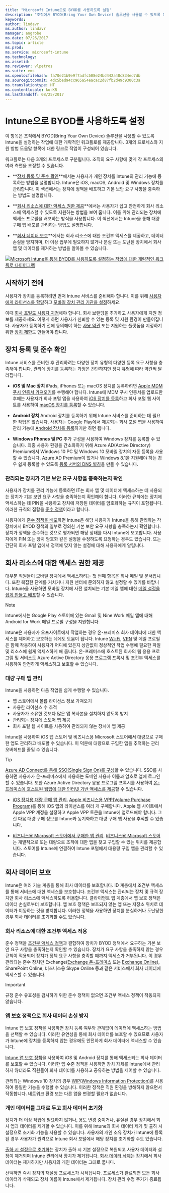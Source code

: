 ```yaml
---
title: "Microsoft Intune으로 BYOD를 사용하도록 설정"
description: "조직에서 BYOD(Bring Your Own Device) 솔루션을 사용할 수 있도록 Intune을 설정하는 작업에 대한 개략적인 워크플로."
keywords: 
author: lindavr
ms.author: lindavr
manager: angrobe
ms.date: 07/26/2017
ms.topic: article
ms.prod: 
ms.service: microsoft-intune
ms.technology: 
ms.assetid: 
ms.reviewer: vlpetros
ms.suite: ems
ms.openlocfilehash: fa70e21b9e9f7adfc508e24bd442a48c834ed7db
ms.sourcegitcommit: 4dc5bed94cc965a54eacac2d87fb2d49c9300c3a
ms.translationtype: HT
ms.contentlocale: ko-KR
ms.lasthandoff: 08/25/2017
---
```

# <a name="enable-byod-with-intune"></a>Intune으로 BYOD를 사용하도록 설정

이 항목은 조직에서 BYOD(Bring Your Own Device) 솔루션을 사용할 수 있도록 Intune을 설정하는 작업에 대한 개략적인 워크플로를 제공합니다. 3개의 프로세스와 지원 방법 도움말 항목에 대한 링크로 작업이 구성되어 있습니다.

워크플로는 다음 3개의 프로세스로 구분됩니다. 조직의 요구 사항에 맞게 각 프로세스의 여러 측면을 조정할 수 있습니다.

-   **[장치 등록 및 준수 확인](#enroll-devices-and-check-for-compliance)**에서는 사용자가 개인 장치를 Intune의 관리 기능에 등록하는 방법을 설명합니다. Intune은 iOS, macOS, Android 및 Windows 장치를 관리합니다. 이 섹션에서는 장치에 정책을 배포하고 기본 보안 요구 사항을 충족하는 방법도 설명합니다.

- **[회사 리소스에 대한 액세스 권한 제공](#provide-access-to-company-resources)**에서는 사용자가 쉽고 안전하게 회사 리소스에 액세스할 수 있도록 지원하는 방법을 보여 줍니다. 이를 위해 관리되는 장치에 액세스 프로필을 배포하는 방식을 사용합니다. 이 섹션에서는 Intune을 통해 대량 구매 앱 배포를 관리하는 방법도 설명합니다.

-   **[회사 데이터 보호](#protect-company-data)**에서는 회사 리소스에 대한 조건부 액세스를 제공하고, 데이터 손실을 방지하며, 더 이상 업무에 필요하지 않거나 분실 또는 도난된 장치에서 회사 앱 및 데이터를 제거하는 방법을 알아볼 수 있습니다.

[![Microsoft Intune을 통해 BYOD를 사용하도록 설정하는 작업에 대한 개략적인 워크플로 다이어그램](./media/workflow-diagram-for-byod.png)](./media/workflow-diagram-for-byod.png)

<!--- > <sup>You can download this infographic at https://gallery.technet.microsoft.com/Infographic-Management-3644ae41.</sup> --->

## <a name="before-you-begin"></a>시작하기 전에
사용자가 장치를 등록하려면 먼저 Intune 서비스를 준비해야 합니다. 이를 위해 [사용자에게 라이선스를 할당](licenses-assign.md)하고 [모바일 장치 관리 기관을 설정](mdm-authority-set.md)하세요.

이때 [회사 포털도 사용자 지정](company-portal-customize.md)해야 합니다. 회사 브랜딩을 추가하고 사용자에게 지원 정보를 제공하세요. 이렇게 하면 사용자가 신뢰할 수 있는 등록 및 지원 환경이 만들어집니다. 사용자가 등록하기 전에 동의해야 하는 [사용 약관](terms-and-conditions-create.md) 또는 지원하는 플랫폼을 지정하기 위한 [장치 제한](enrollment-restrictions-set.md)도 만들어야 합니다.

## <a name="enroll-devices-and-check-for-compliance"></a>장치 등록 및 준수 확인

Intune 서비스를 준비한 후 관리하려는 다양한 장치 유형의 다양한 등록 요구 사항을 충족해야 합니다. 관리에 장치를 등록하는 과정은 간단하지만 장치 유형에 따라 약간씩 달라집니다.

-   **iOS 및 Mac 장치** iPads, iPhones 또는 macOS 장치를 등록하려면 [Apple MDM 푸시 인증서 가져오기](apple-mdm-push-certificate-get.md)를 수행해야 합니다. Intune에 MDM 푸시 인증서를 업로드한 후에는 사용자가 회사 포털 앱을 사용하여 [iOS 장치를 등록](/intune-user-help/enroll-your-device-in-intune-ios)하고 회사 포털 웹 사이트를 사용하여 [macOS 장치를 등록](/intune-user-help/enroll-your-device-in-intune-macos)할 수 있습니다.

-   **Android 장치** Android 장치를 등록하기 위해 Intune 서비스를 준비하는 데 필요한 작업은 없습니다. 사용자는 Google Play에서 제공되는 회사 포털 앱을 사용하여 관리 기능에 [Android 장치를 등록](/intune-user-help/enroll-your-device-in-intune-android)하기만 하면 됩니다.

-   **Windows Phones 및 PC** 추가 구성을 사용하여 Windows 장치를 등록할 수 있습니다. 최종 사용자 환경을 간소화하기 위해 Azure AD(Active Directory) Premium에서 Windows 10 PC 및 Windows 10 모바일 장치의 자동 등록을 사용할 수 있습니다. Azure AD Premium이 없거나 Windows 8.1을 지원해야 하는 경우 쉽게 등록할 수 있도록 [등록 서버의 DNS 별칭](windows-enroll.md#enable-windows-enrollment-without-azure-ad-premium)을 만들 수 있습니다.


### <a name="make-sure-that-managed-devices-meet-basic-security-requirements"></a>관리되는 장치가 기본 보안 요구 사항을 충족하는지 확인

사용자가 장치를 관리 기능에 등록하면 IT는 회사 앱 및 데이터에 액세스하는 데 사용되는 장치가 기본 보안 요구 사항을 충족하는지 확인해야 합니다. 이러한 규칙에는 장치에 액세스하는 데 PIN을 사용하고 장치에 저장된 데이터를 암호화하는 규칙이 포함됩니다. 이러한 규칙의 집합을 [준수 정책](device-compliance.md)이라고 합니다.

사용자에게 [준수 정책을 배포](device-compliance-get-started.md)하면 Intune은 해당 사용자가 Intune을 통해 관리하는 각 장치에서 BYOD 정책의 일부로 정의한 기본 보안 요구 사항을 충족하는지 확인합니다. 장치가 정책을 준수하는 것으로 평가되면 해당 상태를 다시 Intune에 보고합니다. 사용자에게 PIN 또는 장치 암호화 같은 설정을 수정하도록 요청하는 경우도 있습니다. 또는 간단히 회사 포털 앱에서 정책에 맞지 않는 설정에 대해 사용자에게 알립니다.

## <a name="provide-access-to-company-resources"></a>회사 리소스에 대한 액세스 권한 제공

대부분 직원들이 모바일 장치에서 액세스하려는 첫 번째 항목은 회사 메일 및 문서입니다. 또한 복잡한 단계를 거치거나 지원 센터에 문의하지 않고 설정할 수 있기를 바랍니다. Intune을 사용하면 모바일 장치에 사전 설치되는 기본 메일 앱에 대한 [메일 설정을 쉽게 만들고 배포](email-settings-configure.md)할 수 있습니다.


> [!NOTE]
> Intune에서는 Google Play 스토어에 있는 Gmail 및 Nine Work 메일 앱에 대해 Android for Work 메일 프로필 구성을 지원합니다.

Intune은 사용자가 오프사이트에서 작업하는 경우 온-프레미스 회사 데이터에 대한 액세스를 제어하고 보호하는 데에도 도움이 됩니다. Intune [Wi-Fi](wi-fi-settings-configure.md), [VPN](vpn-settings-configure.md) 및 메일 프로필은 함께 작동하여 사용자가 어디에 있든지 상관없이 정상적인 작업 수행에 필요한 파일 및 리소스에 쉽게 액세스하게 해 줍니다. 온-프레미스에 호스트된 회사의 웹 응용 프로그램 및 서비스도 Azure Active Directory 응용 프로그램 프록시 및 조건부 액세스를 사용하여 안전하게 액세스하고 보호할 수 있습니다.

### <a name="manage-volume-purchased-apps"></a>대량 구매 앱 관리
Intune을 사용하면 다음 작업을 쉽게 수행할 수 있습니다.
* 앱 스토어에서 볼륨 라이선스 정보 가져오기
* 사용한 라이선스 수 추적
* 사용자가 소유한 것보다 많은 앱 복사본을 설치하지 않도록 방지
* [관리되는 장치에 스토어 앱 제공](apps-deploy.md)
* 회사 포털 웹 사이트를 사용하여 관리되지 않는 장치에 앱 제공

Intune을 사용하여 iOS 앱 스토어 및 비즈니스용 Microsoft 스토어에서 대량으로 구매한 앱도 관리하고 배포할 수 있습니다. 이 덕분에 대량으로 구입한 앱을 추적하는 관리 오버헤드를 줄일 수 있습니다.

> [!TIP]
> [Azure AD Connect를 통해 SSO(Single Sign On)를 구성](https://docs.microsoft.com/azure/active-directory/connect/active-directory-aadconnect)할 수 있습니다. SSO를 사용하면 사용자가 온-프레미스에서 사용하는 도메인 사용자 이름과 암호로 앱에 로그인할 수 있습니다. 또한 Azure Active Directory 응용 프로그램 프록시를 사용하여 [온-프레미스에 호스트된 웹앱에 대한 인터넷 기반 액세스를 제공](https://docs.microsoft.com/azure/active-directory/active-directory-application-proxy-get-started)할 수 있습니다.

-   [iOS 장치용 대량 구매 앱 관리](vpp-apps-ios.md). [Apple 비즈니스용 VPP(Volume Purchase Program)](http://www.apple.com/business/vpp/)를 통해 iOS 앱의 라이선스를 여러 개 구매합니다. Apple 웹 사이트에서 Apple VPP 계정을 설정하고 Apple VPP 토큰을 Intune에 업로드해야 합니다. 그런 다음 대량 구매 정보를 Intune과 동기화하고 대량 구매 앱 사용을 추적할 수 있습니다.

-   [비즈니스용 Microsoft 스토어에서 구매한 앱 관리](windows-store-for-business.md). [비즈니스용 Microsoft 스토어](https://www.microsoft.com/business-store)는 개별적으로 또는 대량으로 조직에 대한 앱을 찾고 구입할 수 있는 위치를 제공합니다. 스토어를 Intune에 연결하여 Intune 포털에서 대용량 구입 앱을 관리할 수 있습니다.

## <a name="protect-company-data"></a>회사 데이터 보호

Intune은 여러 기술 계층을 통해 회사 데이터를 보호합니다. ID 계층에서 조건부 액세스를 통해 서비스에 대한 액세스를 보호합니다. 조건부 액세스는 관리되는 장치 및 규격 장치만 회사 리소스에 액세스하도록 허용합니다. 클라이언트 앱 계층에서 앱 보호 정책은 데이터 손실로부터 보호합니다. 앱 보호 정책은 보호되지 않는 앱 또는 저장소 위치로 데이터가 이동하는 것을 방지합니다. 이러한 정책을 사용하면 장치를 분실하거나 도난당한 경우 회사 데이터를 초기화할 수도 있습니다.

### <a name="enforce-conditional-access-to-company-resources"></a>회사 리소스에 대한 조건부 액세스 적용

준수 정책을 [조건부 액세스 정책](device-compliance.md)과 결합하여 장치가 BYOD 정책에서 요구하는 기본 보안 요구 사항을 충족하는지 확인할 수 있습니다. 장치가 요구 사항을 충족하지 않는 경우 규칙이 적용되어 장치가 정책 요구 사항을 충족할 때까지 액세스가 거부됩니다. 이 경우 관리되는 준수 장치만 Exchange([Exchange 온-프레미스](exchange-connector-install.md) 또는 [Exchange Online](conditional-access-exchange-create.md)), SharePoint Online, 비즈니스용 Skype Online 등과 같은 서비스에서 회사 데이터에 액세스할 수 있습니다.
<!---first link was (https://docs.microsoft.com/intune/deploy-use/restrict-access-to-email-and-o365-services-with-microsoft-intune)
third link was (https://docs.microsoft.com/intune/deploy-use/restrict-access-to-exchange-online-with-microsoft-intune). check with Andre--->

> [!IMPORTANT]
> 규정 준수 유효성을 검사하기 위한 준수 정책이 없으면 조건부 액세스 정책이 작동되지 않습니다.

### <a name="prevent-data-loss-of-company-data-with-app-protection-policies"></a>앱 보호 정책으로 회사 데이터 손실 방지

Intune 앱 보호 정책을 사용하면 장치 등록 여부와 관계없이 데이터에 액세스하는 방법을 선택할 수 있습니다. 이러한 유연성을 통해 회사 데이터를 보호할 수 있으므로 사용자가 Intune에 장치를 등록하지 않는 경우에도 안전하게 회사 데이터에 액세스할 수 있습니다.

[Intune 앱 보호 정책](app-protection-policies.md)을 사용하여 iOS 및 Android 장치를 통해 액세스되는 회사 데이터를 보호할 수 있습니다. 이러한 앱 수준 정책을 사용하면 장치 자체를 Intune에서 관리하지 않더라도 직원들이 회사 데이터를 사용하고 공유하는 방법을 제어할 수 있습니다.

관리되는 Windows 10 장치의 경우 [WIP(Windows Information Protection)](app-protection-policies-configure-windows-10.md)를 사용하여 동일한 기능을 수행할 수 있습니다. 이러한 정책은 직원 환경을 방해하지 않으면서 작동합니다. 네트워크 환경 또는 다른 앱을 변경할 필요가 없습니다.

### <a name="remove-company-data-while-leaving-personal-data-intact"></a>개인 데이터를 그대로 두고 회사 데이터 초기화

장치가 더 이상 작업에 필요하지 않거나, 용도 변경 중이거나, 유실된 경우 장치에서 회사 앱과 데이터를 제거할 수 있습니다. 이를 위해 Intune의 회사 데이터 제거 및 출하 시 설정으로 초기화 기능을 사용할 수 있습니다. 사용자의 개인 소유 장치가 Intune에 등록된 경우 사용자가 원격으로 Intune 회사 포털에서 해당 장치를 초기화할 수도 있습니다.

[출하 시 설정으로 초기화](devices-wipe.md)는 장치가 출하 시 기본 설정으로 복원되고 사용자 데이터와 설정이 제거되며 Intune 관리에서 장치가 제거됩니다. [회사 데이터 삭제](devices-wipe.md#remove-company-data)는 장치에서 회사 데이터는 제거하지만 사용자의 개인 데이터는 그대로 둡니다.

선택하면 즉시 장치의 재설정 프로세스가 시작됩니다. 프로세스가 완료되면 모든 회사 데이터가 삭제되고 장치 이름이 Intune에서 제거됩니다. 장치 관리 수명 주기가 종료됩니다.

